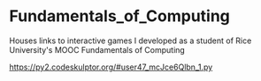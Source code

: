 # Fundamentals_of_Computing
Houses links to interactive games I developed as a student of Rice University's MOOC Fundamentals of Computing

https://py2.codeskulptor.org/#user47_mcJce6Qlbn_1.py
